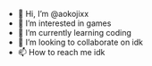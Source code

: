 - 👋 Hi, I’m @aokojixx
- 👀 I’m interested in games 
- 🌱 I’m currently learning coding
- 💞️ I’m looking to collaborate on idk
- 📫 How to reach me idk

<!---
aokojixx/aokojixx is a ✨ special ✨ repository because its `README.md` (this file) appears on your GitHub profile.
You can click the Preview link to take a look at your changes.
--->
